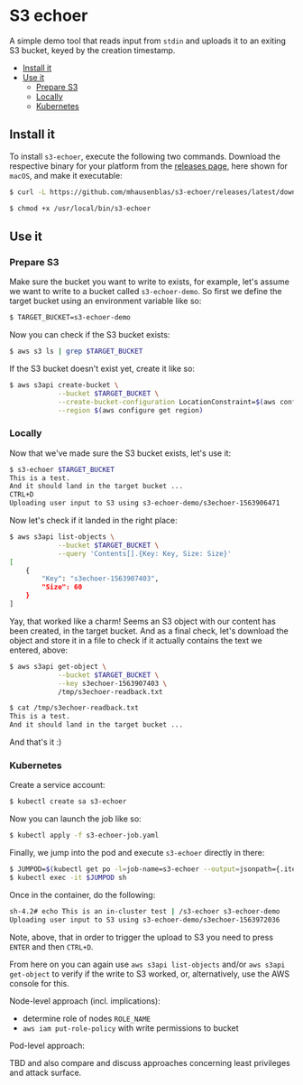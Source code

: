 # S3 echoer

A simple demo tool that reads input from `stdin` and uploads it to an
exiting S3 bucket, keyed by the creation timestamp.

- [Install it](#install-it)
- [Use it](#use-it)
  - [Prepare S3](#prepare-s3)
  - [Locally](#locally)
  - [Kubernetes](#kubernetes) 

## Install it

To install `s3-echoer`, execute the following two commands. Download the 
respective binary for your platform from the [releases page](https://github.com/mhausenblas/s3-echoer/releases), here shown for `macOS`, and make it executable:

```sh
$ curl -L https://github.com/mhausenblas/s3-echoer/releases/latest/download/s3-echoer-macos -o /usr/local/bin/s3-echoer

$ chmod +x /usr/local/bin/s3-echoer
```

## Use it

### Prepare S3

Make sure the bucket you want to write to exists, for example, let's assume we 
want to write to a bucket called `s3-echoer-demo`. So first we define the target 
bucket using an environment variable like so:

```sh
$ TARGET_BUCKET=s3-echoer-demo
```

Now you can check if the S3 bucket exists:

```sh
$ aws s3 ls | grep $TARGET_BUCKET
```

If the S3 bucket doesn't exist yet, create it like so:

```sh
$ aws s3api create-bucket \
            --bucket $TARGET_BUCKET \
            --create-bucket-configuration LocationConstraint=$(aws configure get region) \
            --region $(aws configure get region)
```

### Locally

Now that we've made sure the S3 bucket exists, let's use it:

```sh
$ s3-echoer $TARGET_BUCKET
This is a test. 
And it should land in the target bucket ...
CTRL+D
Uploading user input to S3 using s3-echoer-demo/s3echoer-1563906471
```

Now let's check if it landed in the right place:

```sh
$ aws s3api list-objects \
            --bucket $TARGET_BUCKET \
            --query 'Contents[].{Key: Key, Size: Size}'
[
    {
        "Key": "s3echoer-1563907403",
        "Size": 60
    }
]
```

Yay, that worked like a charm! Seems an S3 object with our content has been 
created, in the target bucket. And as a final check, let's download the object
and store it in a file to check if it actually contains the text we entered, above:

```sh
$ aws s3api get-object \
            --bucket $TARGET_BUCKET \
            --key s3echoer-1563907403 \
            /tmp/s3echoer-readback.txt

$ cat /tmp/s3echoer-readback.txt
This is a test.
And it should land in the target bucket ...

```

And that's it :)

### Kubernetes

Create a service account:

```sh
$ kubectl create sa s3-echoer
```

Now you can launch the job like so:

```sh
$ kubectl apply -f s3-echoer-job.yaml
```

Finally, we jump into the pod and execute `s3-echoer` directly in there:

```sh
$ JUMPOD=$(kubectl get po -l=job-name=s3-echoer --output=jsonpath={.items[*].metadata.name})
$ kubectl exec -it $JUMPOD sh
```

Once in the container, do the following:

```sh
sh-4.2# echo This is an in-cluster test | /s3-echoer s3-echoer-demo
Uploading user input to S3 using s3-echoer-demo/s3echoer-1563972036
```

Note, above, that in order to trigger the upload to S3 you need to press `ENTER` and then `CTRL+D`.

From here on you can again use `aws s3api list-objects` and/or `aws s3api get-object` to verify if the write to S3 worked, or, alternatively, use the
AWS console for this.

Node-level approach (incl. implications):

- determine role of nodes `ROLE_NAME`
- `aws iam put-role-policy` with write permissions to bucket

Pod-level approach:

TBD and also compare and discuss approaches concerning least privileges and attack surface.